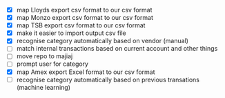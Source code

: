 - [x] map Lloyds export csv format to our csv format
- [x] map Monzo export csv format to our csv format
- [x] map TSB export csv format to our csv format
- [x] make it easier to import output csv file
- [x] recognise category automatically based on vendor (manual)
- [ ] match internal transactions based on current account and other things
- [ ] move repo to majiaj
- [ ] prompt user for category
- [x] map Amex export Excel format to our csv format
- [ ] recognise category automatically based on previous transations (machine learning)
